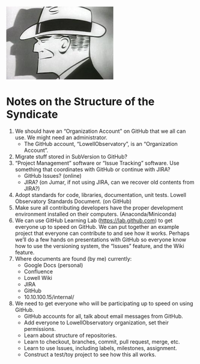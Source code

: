 ![logo](https://github.com/LowellObservatory/TheSyndicate/blob/master/dicktracy.jpg "DickTracy")

# Notes on the Structure of the Syndicate

1. We should have an “Organization Account” on GitHub that we all can use. We might need an administrator.
    * The GitHub account, “LowellObservatory”, is an “Organization Account”.
2. Migrate stuff stored in SubVersion to GitHub?
3. “Project Management” software or “Issue Tracking” software. Use something that coordinates with GitHub or continue with JIRA?
    * GitHub Issues?  (online)
    * JIRA?              (on Jumar, if not using JIRA, can we recover old contents from JIRA?)
4. Adopt standards for code, libraries, documentation, unit tests.  Lowell Observatory Standards Document. (on GitHub)
5. Make sure all contributing developers have the proper development environment installed on their computers. (Anaconda/Miniconda)
6. We can use GitHub Learning Lab (https://lab.github.com) to get everyone up to speed on GitHub.  We can put together an example project that everyone can contribute to and see how it works.  Perhaps we’ll do a few hands on presentations with GitHub so everyone know how to use the versioning system, the “Issues” feature, and the Wiki feature.
7. Where documents are found (by me) currently:
    * Google Docs (personal)
    * Confluence
    * Lowell Wiki
    * JIRA
    * GitHub
    * 10.10.100.15/internal/
8. We need to get everyone who will be participating up to speed on using GitHub.
    * GitHub accounts for all, talk about email messages from GitHub.
    * Add everyone to LowellObservatory organization, set their permissions.
    * Learn about structure of repositories.
    * Learn to checkout, branches, commit, pull request, merge, etc.
    * Learn to use Issues, including labels, milestones, assignment.
    * Construct a test/toy project to see how this all works.
